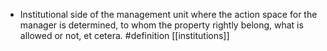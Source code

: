 - Institutional side of the management unit where the action space for the manager is determined, to whom the property rightly belong, what is allowed or not, et cetera. #definition [[institutions]]